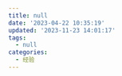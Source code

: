 ```yaml
---
title: null
date: '2023-04-22 10:35:19'
updated: '2023-11-23 14:01:17'
tags:
  - null
categories:
  - 经验
---
```


